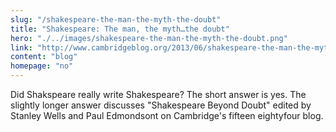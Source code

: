 ```yaml
--- 
slug: "/shakespeare-the-man-the-myth-the-doubt"
title: "Shakespeare: The man, the myth…the doubt"
hero: "./../images/shakespeare-the-man-the-myth-the-doubt.png"
link: "http://www.cambridgeblog.org/2013/06/shakespeare-the-man-the-myth-the-doubt/"
content: "blog"
homepage: "no"
---
```


Did Shakspeare really write Shakespeare? The short answer is yes. The slightly longer answer discusses "Shakespeare Beyond Doubt" edited by Stanley Wells and Paul Edmondsont on Cambridge's fifteen eightyfour blog.